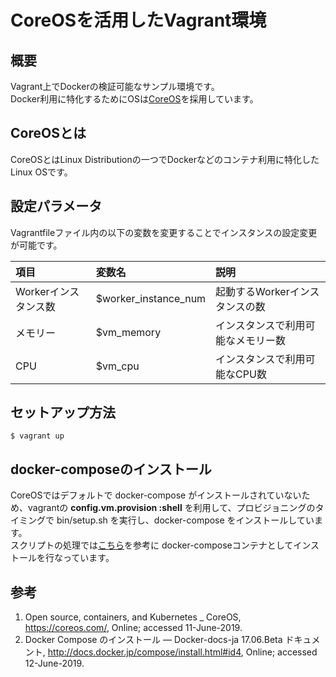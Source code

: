 # CoreOSを活用したVagrant環境

## 概要

Vagrant上でDockerの検証可能なサンプル環境です。<br>
Docker利用に特化するためにOSは[CoreOS](https://coreos.com/)を採用しています。

## CoreOSとは

CoreOSとはLinux Distributionの一つでDockerなどのコンテナ利用に特化したLinux OSです。

## 設定パラメータ

Vagrantfileファイル内の以下の変数を変更することでインスタンスの設定変更が可能です。

| 項目 | 変数名 | 説明 |
| :---- | :---- | :---- |
| Workerインスタンス数 | $worker_instance_num | 起動するWorkerインスタンスの数 |
| メモリー | $vm_memory | インスタンスで利用可能なメモリー数 |
| CPU | $vm_cpu | インスタンスで利用可能なCPU数 |

## セットアップ方法

```
$ vagrant up
```

## docker-composeのインストール

CoreOSではデフォルトで docker-compose がインストールされていないため、vagrantの **config.vm.provision :shell** を利用して、プロビジョニングのタイミングで bin/setup.sh を実行し、docker-compose をインストールしています。<br>
スクリプトの処理では[こちら](http://docs.docker.jp/compose/install.html#id4)を参考に docker-composeコンテナとしてインストールを行なっています。

## 参考

1. Open source, containers, and Kubernetes _ CoreOS, https://coreos.com/, Online; accessed 11-June-2019.
2. Docker Compose のインストール — Docker-docs-ja 17.06.Beta ドキュメント, http://docs.docker.jp/compose/install.html#id4, Online; accessed 12-June-2019.
